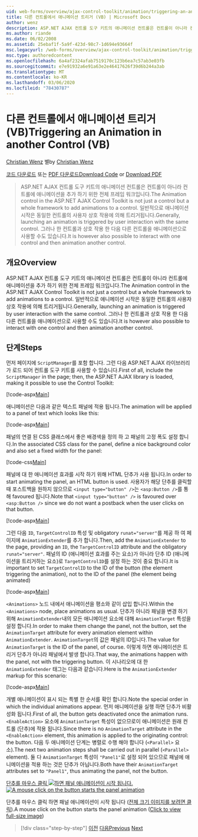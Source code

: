 ```yaml
---
uid: web-forms/overview/ajax-control-toolkit/animation/triggering-an-animation-in-another-control-vb
title: 다른 컨트롤에서 애니메이션 트리거 (VB) | Microsoft Docs
author: wenz
description: ASP.NET AJAX 컨트롤 도구 키트의 애니메이션 컨트롤은 컨트롤이 아니라 컨트롤에 애니메이션을 추가 하기 위한 전체 프레임 워크입니다. 일반적으로 시작 하는 중 ...
ms.author: riande
ms.date: 06/02/2008
ms.assetid: 25ebaf1f-5a9f-423d-98c7-1d694e93664f
msc.legacyurl: /web-forms/overview/ajax-control-toolkit/animation/triggering-an-animation-in-another-control-vb
msc.type: authoredcontent
ms.openlocfilehash: 6a4af2324afab7519170c123b6ea7c57ab3e03fb
ms.sourcegitcommit: e7e91932a6e91a63e2e46417626f39d6b244a3ab
ms.translationtype: MT
ms.contentlocale: ko-KR
ms.lasthandoff: 03/06/2020
ms.locfileid: "78430787"
---
```

# <a name="triggering-an-animation-in-another-control-vb"></a><span data-ttu-id="2f322-104">다른 컨트롤에서 애니메이션 트리거(VB)</span><span class="sxs-lookup"><span data-stu-id="2f322-104">Triggering an Animation in another Control (VB)</span></span>

<span data-ttu-id="2f322-105">[Christian Wenz](https://github.com/wenz) 별</span><span class="sxs-lookup"><span data-stu-id="2f322-105">by [Christian Wenz](https://github.com/wenz)</span></span>

<span data-ttu-id="2f322-106">[코드 다운로드](https://download.microsoft.com/download/f/9/a/f9a26acd-8df4-4484-8a18-199e4598f411/Animation8.vb.zip) 또는 [PDF 다운로드](https://download.microsoft.com/download/6/7/1/6718d452-ff89-4d3f-a90e-c74ec2d636a3/animation8VB.pdf)</span><span class="sxs-lookup"><span data-stu-id="2f322-106">[Download Code](https://download.microsoft.com/download/f/9/a/f9a26acd-8df4-4484-8a18-199e4598f411/Animation8.vb.zip) or [Download PDF](https://download.microsoft.com/download/6/7/1/6718d452-ff89-4d3f-a90e-c74ec2d636a3/animation8VB.pdf)</span></span>

> <span data-ttu-id="2f322-107">ASP.NET AJAX 컨트롤 도구 키트의 애니메이션 컨트롤은 컨트롤이 아니라 컨트롤에 애니메이션을 추가 하기 위한 전체 프레임 워크입니다.</span><span class="sxs-lookup"><span data-stu-id="2f322-107">The Animation control in the ASP.NET AJAX Control Toolkit is not just a control but a whole framework to add animations to a control.</span></span> <span data-ttu-id="2f322-108">일반적으로 애니메이션 시작은 동일한 컨트롤의 사용자 상호 작용에 의해 트리거됩니다.</span><span class="sxs-lookup"><span data-stu-id="2f322-108">Generally, launching an animation is triggered by user interaction with the same control.</span></span> <span data-ttu-id="2f322-109">그러나 한 컨트롤과 상호 작용 한 다음 다른 컨트롤을 애니메이션으로 사용할 수도 있습니다.</span><span class="sxs-lookup"><span data-stu-id="2f322-109">It is however also possible to interact with one control and then animation another control.</span></span>

## <a name="overview"></a><span data-ttu-id="2f322-110">개요</span><span class="sxs-lookup"><span data-stu-id="2f322-110">Overview</span></span>

<span data-ttu-id="2f322-111">ASP.NET AJAX 컨트롤 도구 키트의 애니메이션 컨트롤은 컨트롤이 아니라 컨트롤에 애니메이션을 추가 하기 위한 전체 프레임 워크입니다.</span><span class="sxs-lookup"><span data-stu-id="2f322-111">The Animation control in the ASP.NET AJAX Control Toolkit is not just a control but a whole framework to add animations to a control.</span></span> <span data-ttu-id="2f322-112">일반적으로 애니메이션 시작은 동일한 컨트롤의 사용자 상호 작용에 의해 트리거됩니다.</span><span class="sxs-lookup"><span data-stu-id="2f322-112">Generally, launching an animation is triggered by user interaction with the same control.</span></span> <span data-ttu-id="2f322-113">그러나 한 컨트롤과 상호 작용 한 다음 다른 컨트롤을 애니메이션으로 사용할 수도 있습니다.</span><span class="sxs-lookup"><span data-stu-id="2f322-113">It is however also possible to interact with one control and then animation another control.</span></span>

## <a name="steps"></a><span data-ttu-id="2f322-114">단계</span><span class="sxs-lookup"><span data-stu-id="2f322-114">Steps</span></span>

<span data-ttu-id="2f322-115">먼저 페이지에 `ScriptManager`를 포함 합니다. 그런 다음 ASP.NET AJAX 라이브러리가 로드 되어 컨트롤 도구 키트를 사용할 수 있습니다.</span><span class="sxs-lookup"><span data-stu-id="2f322-115">First of all, include the `ScriptManager` in the page; then, the ASP.NET AJAX library is loaded, making it possible to use the Control Toolkit:</span></span>

[!code-aspx[Main](triggering-an-animation-in-another-control-vb/samples/sample1.aspx)]

<span data-ttu-id="2f322-116">애니메이션은 다음과 같은 텍스트 패널에 적용 됩니다.</span><span class="sxs-lookup"><span data-stu-id="2f322-116">The animation will be applied to a panel of text which looks like this:</span></span>

[!code-aspx[Main](triggering-an-animation-in-another-control-vb/samples/sample2.aspx)]

<span data-ttu-id="2f322-117">패널의 연결 된 CSS 클래스에서 좋은 배경색을 정의 하 고 패널의 고정 폭도 설정 합니다.</span><span class="sxs-lookup"><span data-stu-id="2f322-117">In the associated CSS class for the panel, define a nice background color and also set a fixed width for the panel:</span></span>

[!code-css[Main](triggering-an-animation-in-another-control-vb/samples/sample3.css)]

<span data-ttu-id="2f322-118">패널에 대 한 애니메이션 효과를 시작 하기 위해 HTML 단추가 사용 됩니다.</span><span class="sxs-lookup"><span data-stu-id="2f322-118">In order to start animating the panel, an HTML button is used.</span></span> <span data-ttu-id="2f322-119">사용자가 해당 단추를 클릭할 때 포스트백을 원하지 않으므로 `<input type="button" />`는 `<asp:Button />`를 통해 favoured 됩니다.</span><span class="sxs-lookup"><span data-stu-id="2f322-119">Note that `<input type="button" />` is favoured over `<asp:Button />` since we do not want a postback when the user clicks on that button.</span></span>

[!code-aspx[Main](triggering-an-animation-in-another-control-vb/samples/sample4.aspx)]

<span data-ttu-id="2f322-120">그런 다음 `ID`, `TargetControlID` 특성 및 obligatory `runat="server"`를 제공 하 여 페이지에 `AnimationExtender`를 추가 합니다.</span><span class="sxs-lookup"><span data-stu-id="2f322-120">Then, add the `AnimationExtender` to the page, providing an `ID`, the `TargetControlID` attribute and the obligatory `runat="server"`.</span></span> <span data-ttu-id="2f322-121">패널의 ID (애니메이션 효과를 주는 요소)가 아니라 단추 ID (애니메이션을 트리거하는 요소)로 `TargetControlID`를 설정 하는 것이 중요 합니다.</span><span class="sxs-lookup"><span data-stu-id="2f322-121">It is important to set `TargetControlID` to the ID of the button (the element triggering the animation), not to the ID of the panel (the element being animated)</span></span>

[!code-aspx[Main](triggering-an-animation-in-another-control-vb/samples/sample5.aspx)]

<span data-ttu-id="2f322-122">`<Animations>` 노드 내에서 애니메이션을 평소와 같이 삽입 합니다.</span><span class="sxs-lookup"><span data-stu-id="2f322-122">Within the `<Animations>` node, place animations as usual.</span></span> <span data-ttu-id="2f322-123">단추가 아니라 패널을 변경 하기 위해 `AnimationExtender`내의 모든 애니메이션 요소에 대해 `AnimationTarget` 특성을 설정 합니다.</span><span class="sxs-lookup"><span data-stu-id="2f322-123">In order to make them change the panel, not the button, set the `AnimationTarget` attribute for every animation element within `AnimationExtender`.</span></span> <span data-ttu-id="2f322-124">`AnimationTarget`의 값은 패널의 ID입니다.</span><span class="sxs-lookup"><span data-stu-id="2f322-124">The value for `AnimationTarget` is the ID of the panel, of course.</span></span> <span data-ttu-id="2f322-125">이렇게 하면 애니메이션은 트리거 단추가 아니라 패널에서 발생 합니다.</span><span class="sxs-lookup"><span data-stu-id="2f322-125">That way, the animations happen with the panel, not with the triggering button.</span></span> <span data-ttu-id="2f322-126">이 시나리오에 대 한 `AnimationExtender` 태그는 다음과 같습니다.</span><span class="sxs-lookup"><span data-stu-id="2f322-126">Here is the `AnimationExtender` markup for this scenario:</span></span>

[!code-aspx[Main](triggering-an-animation-in-another-control-vb/samples/sample6.aspx)]

<span data-ttu-id="2f322-127">개별 애니메이션이 표시 되는 특별 한 순서를 확인 합니다.</span><span class="sxs-lookup"><span data-stu-id="2f322-127">Note the special order in which the individual animations appear.</span></span> <span data-ttu-id="2f322-128">먼저 애니메이션을 실행 하면 단추가 비활성화 됩니다.</span><span class="sxs-lookup"><span data-stu-id="2f322-128">First of all, the button gets deactivated once the animation runs.</span></span> <span data-ttu-id="2f322-129">`<EnableAction>` 요소에 `AnimationTarget` 특성이 없으므로이 애니메이션은 원래 컨트롤 (단추)에 적용 됩니다.</span><span class="sxs-lookup"><span data-stu-id="2f322-129">Since there is no `AnimationTarget` attribute in the `<EnableAction>` element, this animation is applied to the originating control: the button.</span></span> <span data-ttu-id="2f322-130">다음 두 애니메이션 단계는 병렬로 수행 해야 합니다 (`<Parallel>` 요소).</span><span class="sxs-lookup"><span data-stu-id="2f322-130">The next two animation steps shall be carried out in parallel (`<Parallel>` element).</span></span> <span data-ttu-id="2f322-131">둘 다 `AnimationTarget` 특성이 `"Panel1"`로 설정 되어 있으므로 패널에 애니메이션을 적용 하는 것은 단추가 아닙니다.</span><span class="sxs-lookup"><span data-stu-id="2f322-131">Both have their `AnimationTarget` attributes set to `"Panel1"`, thus animating the panel, not the button.</span></span>

<span data-ttu-id="2f322-132">[단추를 마우스 클릭 ![하면 패널 애니메이션이 시작 됩니다.](triggering-an-animation-in-another-control-vb/_static/image2.png)](triggering-an-animation-in-another-control-vb/_static/image1.png)</span><span class="sxs-lookup"><span data-stu-id="2f322-132">[![A mouse click on the button starts the panel animation](triggering-an-animation-in-another-control-vb/_static/image2.png)](triggering-an-animation-in-another-control-vb/_static/image1.png)</span></span>

<span data-ttu-id="2f322-133">단추를 마우스 클릭 하면 패널 애니메이션이 시작 됩니다 ([전체 크기 이미지를 보려면 클릭](triggering-an-animation-in-another-control-vb/_static/image3.png)).</span><span class="sxs-lookup"><span data-stu-id="2f322-133">A mouse click on the button starts the panel animation ([Click to view full-size image](triggering-an-animation-in-another-control-vb/_static/image3.png))</span></span>

> [!div class="step-by-step"]
> <span data-ttu-id="2f322-134">[이전](disabling-actions-during-animation-vb.md)
> [다음](modifying-animations-from-the-server-side-vb.md)</span><span class="sxs-lookup"><span data-stu-id="2f322-134">[Previous](disabling-actions-during-animation-vb.md)
[Next](modifying-animations-from-the-server-side-vb.md)</span></span>
